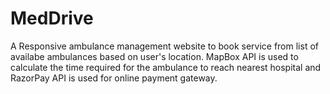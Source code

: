 # MedDrive
A Responsive ambulance management website to book service from list of availabe ambulances based on user's location. MapBox API is used to calculate the time required for the ambulance to reach nearest hospital and RazorPay API is used for online payment gateway.

